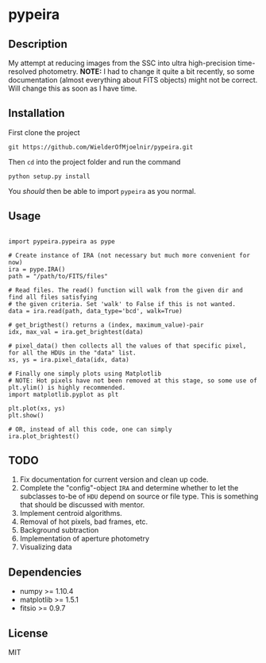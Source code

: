 # pypeira

## Description
My attempt at reducing images from the SSC into ultra high-precision time-resolved photometry.
**NOTE:** I had to change it quite a bit recently, so some documentation (almost everything about FITS objects)
might not be correct. Will change this as soon as I have time.

## Installation

First clone the project

<pre><code>git https://github.com/WielderOfMjoelnir/pypeira.git</code></pre>

Then <code>cd</code> into the project folder and run the command

<pre><code>python setup.py install</code></pre>

You *should* then be able to import <code>pypeira</code> as you normal.

## Usage

<pre><code>
import pypeira.pypeira as pype

# Create instance of IRA (not necessary but much more convenient for now)
ira = pype.IRA()
path = "/path/to/FITS/files"

# Read files. The read() function will walk from the given dir and find all files satisfying 
# the given criteria. Set 'walk' to False if this is not wanted.
data = ira.read(path, data_type='bcd', walk=True)

# get_brigthest() returns a (index, maximum_value)-pair
idx, max_val = ira.get_brightest(data)

# pixel_data() then collects all the values of that specific pixel, for all the HDUs in the "data" list.
xs, ys = ira.pixel_data(idx, data)

# Finally one simply plots using Matplotlib
# NOTE: Hot pixels have not been removed at this stage, so some use of plt.ylim() is highly recommended.
import matplotlib.pyplot as plt

plt.plot(xs, ys)
plt.show()

# OR, instead of all this code, one can simply
ira.plot_brightest()
</code></pre>

## TODO
1. Fix documentation for current version and clean up code.
2. Complete the "config"-object <code>IRA</code> and determine whether to let the subclasses to-be of
<code>HDU</code> depend on source or file type. This is something that should be discussed with mentor.
3. Implement centroid algorithms.
4. Removal of hot pixels, bad frames, etc.
5. Background subtraction
6. Implementation of aperture photometry
7. Visualizing data

## Dependencies
* numpy >= 1.10.4
* matplotlib >= 1.5.1
* fitsio >= 0.9.7

## License
MIT